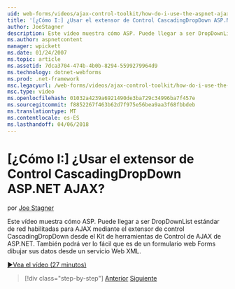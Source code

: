 ```yaml
---
uid: web-forms/videos/ajax-control-toolkit/how-do-i-use-the-aspnet-ajax-cascadingdropdown-control-extender
title: '[¿Cómo I:] ¿Usar el extensor de Control CascadingDropDown ASP.NET AJAX? | Microsoft Docs'
author: JoeStagner
description: Este vídeo muestra cómo ASP. Puede llegar a ser DropDownList estándar de red habilitadas para AJAX mediante el extensor de control CascadingDropDown desde el control de fuente de AJAX de ASP.NET...
ms.author: aspnetcontent
manager: wpickett
ms.date: 01/24/2007
ms.topic: article
ms.assetid: 7dca3704-474b-4b0b-8294-5599279964d9
ms.technology: dotnet-webforms
ms.prod: .net-framework
msc.legacyurl: /web-forms/videos/ajax-control-toolkit/how-do-i-use-the-aspnet-ajax-cascadingdropdown-control-extender
msc.type: video
ms.openlocfilehash: 01032a4239a6921490de3ba729c34996ba7f457e
ms.sourcegitcommit: f8852267f463b62d7f975e56bea9aa3f68fbbdeb
ms.translationtype: MT
ms.contentlocale: es-ES
ms.lasthandoff: 04/06/2018
---
```

<a name="how-do-i-use-the-aspnet-ajax-cascadingdropdown-control-extender"></a>[¿Cómo I:] ¿Usar el extensor de Control CascadingDropDown ASP.NET AJAX?
====================
por [Joe Stagner](https://github.com/JoeStagner)

Este vídeo muestra cómo ASP. Puede llegar a ser DropDownList estándar de red habilitadas para AJAX mediante el extensor de control CascadingDropDown desde el Kit de herramientas de Control de AJAX de ASP.NET. También podrá ver lo fácil que es de un formulario web Forms dibujar sus datos desde un servicio Web XML.

[&#9654;Vea el vídeo (27 minutos)](https://channel9.msdn.com/Blogs/ASP-NET-Site-Videos/how-do-i-use-the-aspnet-ajax-cascadingdropdown-control-extender)

> [!div class="step-by-step"]
> [Anterior](how-do-i-get-started-with-the-aspnet-ajax-control-toolkit.md)
> [Siguiente](how-do-i-use-the-aspnet-ajax-textboxwatermark-control-extender.md)
